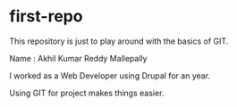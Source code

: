 # first-repo
This repository is just to play around with the basics of GIT.

Name : Akhil Kumar Reddy Mallepally

I worked as a Web Developer using Drupal for an year.

Using GIT for project makes things easier.
